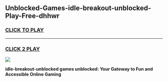 
## Unblocked-Games-idle-breakout-unblocked-Play-Free-dhhwr
<h3>
<a href="https://premium76.site?title=idle-breakout-unblocked&ref=10A">CLICK TO PLAY</a></h3>
<hr>

<h3>
<a href="https://premium76.site?title=idle-breakout-unblocked&ref=10A">CLICK 2 PLAY</a>
  
</h3>

<a href="https://premium76.site?title=idle-breakout-unblocked&ref=10A"><img src="https://clearcache.store/games.png"></a>


**idle-breakout-unblocked games unblocked: Your Gateway to Fun and Accessible Online Gaming**

